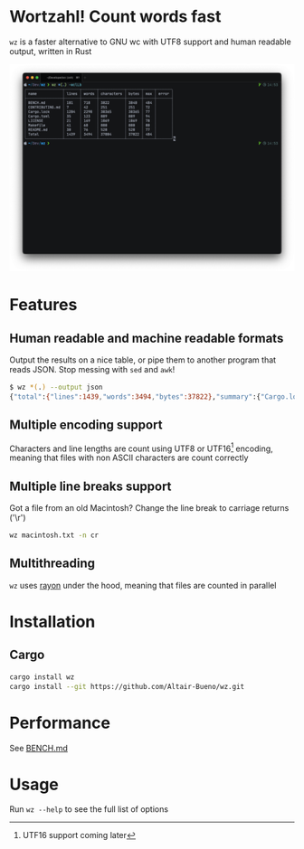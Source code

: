<!-- cargo-sync-readme start -->

# Wortzahl! Count words **fast**

`wz` is a faster alternative to GNU wc with UTF8 support and human readable
output, written in Rust

![wz](resources/wz.png)

# Features

## Human readable and machine readable formats

Output the results on a nice table, or pipe them to another program
that reads JSON. Stop messing with `sed` and `awk`!

```sh
$ wz *(.) --output json  
{"total":{"lines":1439,"words":3494,"bytes":37822},"summary":{"Cargo.lock":{"Ok":{"lines":1204,"words":2298,"bytes":30365}},"Cargo.toml":{"Ok":{"lines":35,"words":123,"bytes":889}},"LICENSE":{"Ok":{"lines":21,"words":169,"bytes":1069}},"Makefile":{"Ok":{"lines":41,"words":68,"bytes":880}},"README.md":{"Ok":{"lines":30,"words":76,"bytes":528}},"BENCH.md":{"Ok":{"lines":101,"words":718,"bytes":3840}},"CONTRIBUTING.md":{"Ok":{"lines":7,"words":42,"bytes":251}}}}%
```

## Multiple encoding support

Characters and line lengths are count using UTF8 or UTF16[^1] encoding,
meaning that files with non ASCII characters are count correctly

## Multiple line breaks support

Got a file from an old Macintosh? Change the line break to carriage
returns ('\r')

```sh
wz macintosh.txt -n cr
```

## Multithreading

`wz` uses [rayon] under the hood, meaning that files are counted in parallel

# Installation

## Cargo

```sh
cargo install wz
cargo install --git https://github.com/Altair-Bueno/wz.git
```

# Performance

See [BENCH.md](BENCH.md)

# Usage

Run `wz --help` to see the full list of options

[rayon]: https://crates.io/crates/rayon

[^1]: UTF16 support coming later

<!-- cargo-sync-readme end -->
